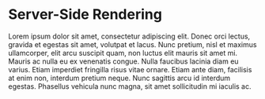 # Server-Side Rendering

Lorem ipsum dolor sit amet, consectetur adipiscing elit. Donec orci lectus, gravida et egestas sit amet, volutpat et lacus. Nunc pretium, nisl et maximus ullamcorper, elit arcu suscipit quam, non luctus elit mauris sit amet mi. Mauris ac nulla eu ex venenatis congue. Nulla faucibus lacinia diam eu varius. Etiam imperdiet fringilla risus vitae ornare. Etiam ante diam, facilisis at enim non, interdum pretium neque. Nunc sagittis arcu id interdum egestas. Phasellus vehicula nunc magna, sit amet sollicitudin mi iaculis ac.
